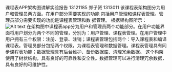 课程表APP架构图讲解实验报告
13121185
郑子赟
1313011
	该课程表架构图分为用户和管理员两方面。在用户部分需要实现的功能
包括用户管理和课程表管理。管理员部分需要实现的功能是课程表管理和数
据管理。 
根据架构图所示：
![Alt text](./图片1.png)
在架构图中课程表app分为用户和管理员两个功能部分。在用户功能界面将用户划分为两个不同的管理，分别为：用户管理、课程表管理。在用户管理中用户拥有三个权限：注册、登录、注销；课程表管理包括两个：导入课程表和编译课程表。管理员部分包括两个权限，为课程表管理和数据管理。课程表管理具有同步课程表功能；数据管理具有后台维护、备份数据库、清理冗余数据。
这个构架使用了树状结构，具有良好的可靠性和安全性。数据管理可以进行清理冗余数据，具有良好的可维护性。